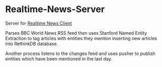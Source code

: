 # Realtime-News-Server

Server for [Realtime News Client](https://github.com/Lily418/Realtime-News-Client)

Parses BBC World News RSS feed then uses Stanford Named Entity Extraction to tag articles with entities they mention inserting new articles into RethinkDB database.

Another process listens to the changes feed and uses pusher to publish entities which have been mentioned in the last day.
